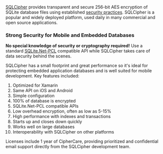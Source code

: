 [SQLCipher](https://www.zetetic.net/sqlcipher/) provides transparent and secure 256-bit AES encryption of SQLite database files using established [security practices](https://www.zetetic.net/sqlcipher/design/). SQLCipher is a popular and widely deployed platform, used daily in many commercial and open source applications.

### Strong Security for Mobile and Embedded Databases

**No special knowledge of security or cryptography required!** Use a standard [SQLite.Net-PCL](https://github.com/oysteinkrog/SQLite.Net-PCL) compatible API while SQLCipher takes care of data security behind the scenes.

SQLCipher has a small footprint and great performance so it's ideal for protecting embedded application databases and is well suited for mobile development. Key features included:

1. Optimized for Xamarin
2. Same API on iOS and Android
3. Simple configuration
4. 100% of database is encrypted
5. SQLite.Net-PCL compatible APIs
6. Low overhead encryption, often as low as 5-15%
7. High performance with indexes and transactions
8. Starts up and closes down quickly
9. Works well on large databases
10. Interoperability with SQLCipher on other platforms

Licenses include 1 year of CipherCare, providing prioritized and confidential email support directly from the SQLCipher development team.
